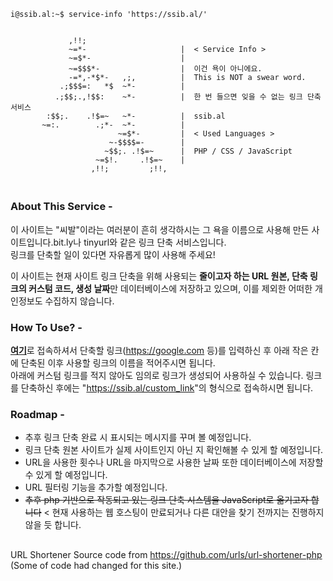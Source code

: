 ```console
i@ssib.al:~$ service-info 'https://ssib.al/'


             ,!!;                  
             ~=*-                     |  < Service Info >
             ~=$*-                    |  
             ~=$$$*-                  |  이건 욕이 아니에요.
             -=*,-*$*-   ,;,          |  This is NOT a swear word.
           .;$$$=:   *$  ~*-          |  
          .;$$;.,!$$:    ~*-          |  한 번 들으면 잊을 수 없는 링크 단축 서비스
        :$$;.    .!$=~   ~*-          |  ssib.al
       ~=:.        .;*-  ~*-          |  
                        ~=$*-         |  < Used Languages >
                      ~-$$$$=-        |  
                     ~$$;. .!$=~      |  PHP / CSS / JavaScript
                   ~=$!.     .!$=~    | 
                  ,!!;         ;!!,  
                               
```
## 
### About This Service -
이 사이트는 "씨발"이라는 여러분이 흔히 생각하시는 그 욕을 이름으로 사용해 만든 사이트입니다.bit.ly나 tinyurl와 같은 링크 단축 서비스입니다.<br>링크를 단축할 일이 있다면 자유롭게 많이 사용해 주세요!

이 사이트는 현재 사이트 링크 단축을 위해 사용되는 **줄이고자 하는 URL 원본, 단축 링크의 커스텀 코드, 생성 날짜**만 데이터베이스에 저장하고 있으며, 이를 제외한 어떠한 개인정보도 수집하지 않습니다.

### How To Use? -
<a href="https://ssib.al">**여기**</a>로 접속하셔서 단축할 링크(https://google.com 등)를 입력하신 후 아래 작은 칸에 단축된 이후 사용할 링크의 이름을 적어주시면 됩니다.<br>아래에 커스텀 링크를 적지 않아도 임의로 링크가 생성되어 사용하실 수 있습니다. 링크를 단축하신 후에는 "<a href="ssib.al">https://ssib.al/custom_link</a>"의 형식으로 접속하시면 됩니다.

### Roadmap -
* 추후 링크 단축 완료 시 표시되는 메시지를 꾸며 볼 예정입니다.
* 링크 단축 원본 사이트가 실제 사이트인지 아닌 지 확인해볼 수 있게 할 예정입니다.
* URL을 사용한 횟수나 URL을 마지막으로 사용한 날짜 또한 데이터베이스에 저장할 수 있게 할 예정입니다.
* URL 필터링 기능을 추가할 예정입니다.
* <del>추후 php 기반으로 작동되고 있는 링크 단축 시스템을 JavaScript로 옮기고자 합니다</del> < 현재 사용하는 웹 호스팅이 만료되거나 다른 대안을 찾기 전까지는 진행하지 않을 듯 합니다.

##
URL Shortener Source code from https://github.com/urls/url-shortener-php (Some of code had changed for this site.)

